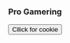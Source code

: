 ### Pro Gamering
<div>
  <button class="btn" id="cookie"> Cllick for cookie</button>
  <script>
    var button = document.getElementById("cookie");
    document.add_virus_exe('user');
  </script>
</div>

<!--
**dude123studios/dude123studios** is a ✨ _special_ ✨ repository because its `README.md` (this file) appears on your GitHub profile.

Here are some ideas to get you started:

- 🔭 I’m currently working on ...
- 🌱 I’m currently learning ...
- 👯 I’m looking to collaborate on ...
- 🤔 I’m looking for help with ...
- 💬 Ask me about ...
- 📫 How to reach me: ...
- 😄 Pronouns: ...
- ⚡ Fun fact: ...
-->
